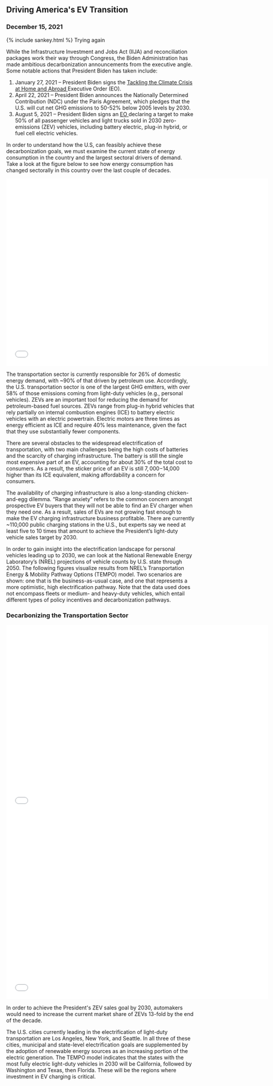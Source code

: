 ## Driving America's EV Transition
### December 15, 2021

{% include sankey.html %}
Trying again

While the Infrastructure Investment and Jobs Act (IIJA) and reconciliation packages work their way through Congress, the Biden Administration has made ambitious decarbonization announcements from the executive angle. Some notable actions that President Biden has taken include: 

1. January 27, 2021 – President Biden signs the <a href="https://www.whitehouse.gov/briefing-room/presidential-actions/2021/01/27/executive-order-on-tackling-the-climate-crisis-at-home-and-abroad/"> Tackling the Climate Crisis at Home and Abroad </a> Executive Order (EO). 
2. April 22, 2021 – President Biden announces the Nationally Determined Contribution (NDC) under the Paris Agreement, which pledges that the U.S. will cut net GHG emissions to 50-52% below 2005 levels by 2030.
3. August 5, 2021 – President Biden signs an <a href="https://www.whitehouse.gov/briefing-room/statements-releases/2021/08/05/fact-sheet-president-biden-announces-steps-to-drive-american-leadership-forward-on-clean-cars-and-trucks/"> EO </a> declaring a target to make 50% of all passenger vehicles and light trucks sold in 2030 zero-emissions (ZEV) vehicles, including battery electric, plug-in hybrid, or fuel cell electric vehicles. 

In order to understand how the U.S, can feasibly achieve these decarbonization goals, we must examine the current state of energy consumption in the country and the largest sectoral drivers of demand. Take a look at the figure below to see how energy consumption has changed sectorally in this country over the last couple of decades.

<iframe width="700" height="500" frameborder="0" scrolling="no" src="//plotly.com/~PinkishSwan/6.embed"></iframe>

The transportation sector is currently responsible for 26% of domestic energy demand, with ~90% of that driven by petroleum use. Accordingly, the U.S. transportation sector is one of the largest GHG emitters, with over 58% of those emissions coming from light-duty vehicles (e.g., personal vehicles). ZEVs are an important tool for reducing the demand for petroleum-based fuel sources. ZEVs range from plug-in hybrid vehicles that rely partially on internal combustion engines (ICE) to battery electric vehicles with an electric powertrain. Electric motors are three times as energy efficient as ICE and require 40% less maintenance, given the fact that they use substantially fewer components. 

There are several obstacles to the widespread electrification of transportation, with two main challenges being the high costs of batteries and the scarcity of charging infrastructure. The battery is still the single most expensive part of an EV, accounting for about 30% of the total cost to consumers.  As a result, the sticker price of an EV is still $7,000-$14,000 higher than its ICE equivalent, making affordability a concern for consumers.   

The availability of charging infrastructure is also a long-standing chicken-and-egg dilemma. “Range anxiety” refers to the common concern amongst prospective EV buyers that they will not be able to find an EV charger when they need one.  As a result, sales of EVs are not growing fast enough to make the EV charging infrastructure business profitable. There are currently ~110,000 public charging stations in the U.S., but experts say we need at least five to 10 times that amount to achieve the President’s light-duty vehicle sales target by 2030. 

In order to gain insight into the electrification landscape for personal vehicles leading up to 2030, we can look at the National Renewable Energy Laboratory’s (NREL) projections of vehicle counts by U.S. state through 2050. The following figures visualize results from NREL’s Transportation Energy & Mobility Pathway Options (TEMPO) model. Two scenarios are shown: one that is the business-as-usual case, and one that represents a more optimistic, high electrification pathway. Note that the data used does not encompass fleets or medium- and heavy-duty vehicles, which entail different types of policy incentives and decarbonization pathways. 

### Decarbonizing the Transportation Sector 

<iframe width="700" height="500" frameborder="0" scrolling="no" src="//plotly.com/~PinkishSwan/2.embed"></iframe>

<iframe width="700" height="500" frameborder="0" scrolling="no" src="//plotly.com/~PinkishSwan/4.embed"></iframe>

 In order to achieve the President's ZEV sales goal by 2030, automakers would need to increase the current market share of ZEVs 13-fold by the end of the decade.  
 
 The U.S. cities currently leading in the electrification of light-duty transportation are Los Angeles, New York, and Seattle.  In all three of these cities, municipal and state-level electrification goals are supplemented by the adoption of renewable energy sources as an increasing portion of the electric generation. The TEMPO model indicates that the states with the most fully electric light-duty vehicles in 2030 will be California, followed by Washington and Texas, then Florida. These will be the regions where investment in EV charging is critical. 

